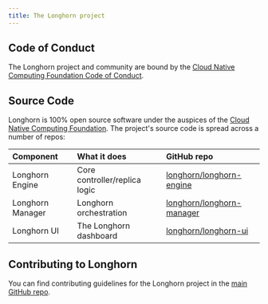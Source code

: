 ```yaml
---
title: The Longhorn project
---
```


## Code of Conduct

The Longhorn project and community are bound by the [Cloud Native Computing Foundation Code of Conduct](https://github.com/cncf/foundation/blob/master/code-of-conduct.md).

## Source Code

Longhorn is 100% open source software under the auspices of the [Cloud Native Computing Foundation](https://cncf.io). The project's source code is spread across a number of repos:

Component | What it does | GitHub repo
:---------|:-------------|:-----------
Longhorn Engine | Core controller/replica logic | [longhorn/longhorn-engine](https://github.com/longhorn/longhorn-engine)
Longhorn Manager | Longhorn orchestration | [longhorn/longhorn-manager](https://github.com/longhorn/longhorn-manager)
Longhorn UI | The Longhorn dashboard | [longhorn/longhorn-ui](https://github.com/longhorn/longhorn-ui)

## Contributing to Longhorn

You can find contributing guidelines for the Longhorn project in the [main GitHub repo](https://github.com/longhorn/longhorn/blob/master/CONTRIBUTING.md).

